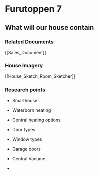 # Furutoppen 7


## What will our house contain



### Related Documents
[[Sales_Document]] 



### House Imagery

[[House_Sketch_Room_Sketcher]]



### Research points

- Smarthouse

- Waterborn heating

- Central heating options

- Door types

- Window types

- Garage doors

- Central Vacume

-  


